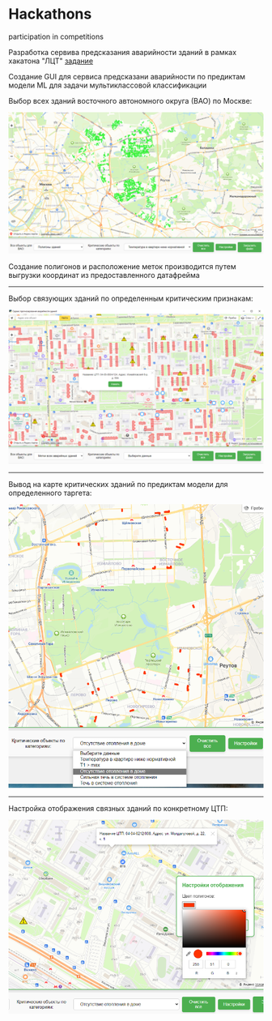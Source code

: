 # Hackathons
participation in competitions

Разработка сервива предсказания аварийности зданий в рамках хакатона "ЛЦТ"  [задание](https://github.com/Kamarentsev/Hackathons/blob/main/location_p/%D0%97%D0%B0%D0%B4%D0%B0%D0%BD%D0%B8%D0%B5.docx.pdf)

Создание GUI для сервиса предсказани аварийности по предиктам модели ML для задачи мультиклассовой классификации

Выбор всех зданий восточного автономного округа (ВАО) по Москве:

![](https://github.com/Kamarentsev/Hackathons/blob/main/location_p/scr_1.png)

Создание полигонов и расположение меток производится путем выгрузки координат из предоставленного датафрейма

---

Выбор связующих зданий по определенным критическим признакам:

![](https://github.com/Kamarentsev/Hackathons/blob/main/location_p/scr_2.png)

---

Вывод на карте критических зданий по предиктам модели для определенного таргета:

<div align="center">

![](https://github.com/Kamarentsev/Hackathons/blob/main/location_p/scr_3.png)

</div>

---

Настройка отображения связных зданий по конкретному ЦТП:

<div align="center">
  
![](https://github.com/Kamarentsev/Hackathons/blob/main/location_p/scr_4.png)

</div>
